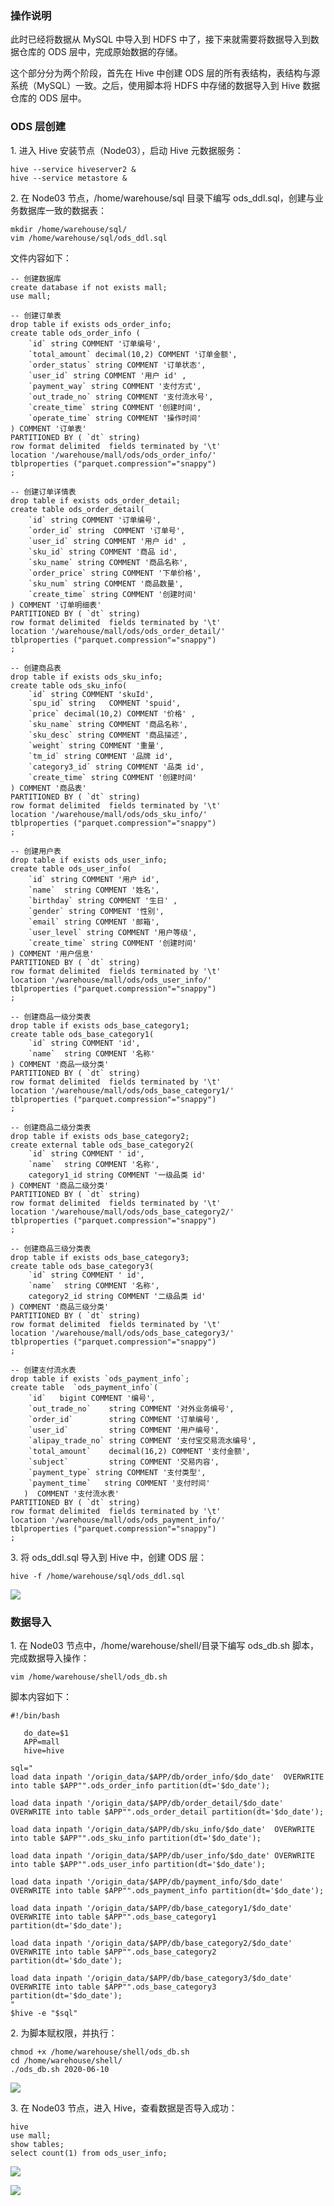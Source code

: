 ### 操作说明

此时已经将数据从 MySQL 中导入到 HDFS 中了，接下来就需要将数据导入到数据仓库的 ODS 层中，完成原始数据的存储。

这个部分分为两个阶段，首先在 Hive 中创建 ODS 层的所有表结构，表结构与源系统（MySQL）一致。之后，使用脚本将 HDFS 中存储的数据导入到
Hive 数据仓库的 ODS 层中。

### ODS 层创建

1\. 进入 Hive 安装节点（Node03），启动 Hive 元数据服务：

    
    
    hive --service hiveserver2 &
    hive --service metastore &
    

2\. 在 Node03 节点，/home/warehouse/sql 目录下编写 ods_ddl.sql，创建与业务数据库一致的数据表：

    
    
    mkdir /home/warehouse/sql/
    vim /home/warehouse/sql/ods_ddl.sql
    

文件内容如下：

    
    
    -- 创建数据库
    create database if not exists mall;
    use mall;
    
    -- 创建订单表
    drop table if exists ods_order_info;
    create table ods_order_info ( 
        `id` string COMMENT '订单编号',
        `total_amount` decimal(10,2) COMMENT '订单金额', 
        `order_status` string COMMENT '订单状态', 
        `user_id` string COMMENT '用户 id' ,
        `payment_way` string COMMENT '支付方式',  
        `out_trade_no` string COMMENT '支付流水号',  
        `create_time` string COMMENT '创建时间',  
        `operate_time` string COMMENT '操作时间' 
    ) COMMENT '订单表'
    PARTITIONED BY ( `dt` string)
    row format delimited  fields terminated by '\t' 
    location '/warehouse/mall/ods/ods_order_info/'
    tblproperties ("parquet.compression"="snappy")
    ;
    
    -- 创建订单详情表
    drop table if exists ods_order_detail;
    create table ods_order_detail( 
        `id` string COMMENT '订单编号',
        `order_id` string  COMMENT '订单号', 
        `user_id` string COMMENT '用户 id' ,
        `sku_id` string COMMENT '商品 id',  
        `sku_name` string COMMENT '商品名称',  
        `order_price` string COMMENT '下单价格',  
        `sku_num` string COMMENT '商品数量',  
        `create_time` string COMMENT '创建时间'
    ) COMMENT '订单明细表'
    PARTITIONED BY ( `dt` string)
    row format delimited  fields terminated by '\t' 
    location '/warehouse/mall/ods/ods_order_detail/'
    tblproperties ("parquet.compression"="snappy")
    ;
    
    -- 创建商品表
    drop table if exists ods_sku_info;
    create table ods_sku_info( 
        `id` string COMMENT 'skuId',
        `spu_id` string   COMMENT 'spuid', 
        `price` decimal(10,2) COMMENT '价格' ,
        `sku_name` string COMMENT '商品名称',  
        `sku_desc` string COMMENT '商品描述',  
        `weight` string COMMENT '重量',  
        `tm_id` string COMMENT '品牌 id',  
        `category3_id` string COMMENT '品类 id',  
        `create_time` string COMMENT '创建时间'
    ) COMMENT '商品表'
    PARTITIONED BY ( `dt` string)
    row format delimited  fields terminated by '\t' 
    location '/warehouse/mall/ods/ods_sku_info/'
    tblproperties ("parquet.compression"="snappy")
    ;
    
    -- 创建用户表
    drop table if exists ods_user_info;
    create table ods_user_info( 
        `id` string COMMENT '用户 id',
        `name`  string COMMENT '姓名', 
        `birthday` string COMMENT '生日' ,
        `gender` string COMMENT '性别',  
        `email` string COMMENT '邮箱',  
        `user_level` string COMMENT '用户等级',  
        `create_time` string COMMENT '创建时间'
    ) COMMENT '用户信息'
    PARTITIONED BY ( `dt` string)
    row format delimited  fields terminated by '\t' 
    location '/warehouse/mall/ods/ods_user_info/'
    tblproperties ("parquet.compression"="snappy")
    ;
    
    -- 创建商品一级分类表
    drop table if exists ods_base_category1;
    create table ods_base_category1( 
        `id` string COMMENT 'id',
        `name`  string COMMENT '名称'
    ) COMMENT '商品一级分类'
    PARTITIONED BY ( `dt` string)
    row format delimited  fields terminated by '\t' 
    location '/warehouse/mall/ods/ods_base_category1/'
    tblproperties ("parquet.compression"="snappy")
    ;
    
    -- 创建商品二级分类表
    drop table if exists ods_base_category2;
    create external table ods_base_category2( 
        `id` string COMMENT ' id',
        `name`  string COMMENT '名称',
        category1_id string COMMENT '一级品类 id'
    ) COMMENT '商品二级分类'
    PARTITIONED BY ( `dt` string)
    row format delimited  fields terminated by '\t' 
    location '/warehouse/mall/ods/ods_base_category2/'
    tblproperties ("parquet.compression"="snappy")
    ;
    
    -- 创建商品三级分类表
    drop table if exists ods_base_category3;
    create table ods_base_category3( 
        `id` string COMMENT ' id',
        `name`  string COMMENT '名称',
        category2_id string COMMENT '二级品类 id'
    ) COMMENT '商品三级分类'
    PARTITIONED BY ( `dt` string)
    row format delimited  fields terminated by '\t' 
    location '/warehouse/mall/ods/ods_base_category3/'
    tblproperties ("parquet.compression"="snappy")
    ;
    
    -- 创建支付流水表
    drop table if exists `ods_payment_info`;
    create table  `ods_payment_info`(
        `id`   bigint COMMENT '编号',
        `out_trade_no`    string COMMENT '对外业务编号',
        `order_id`        string COMMENT '订单编号',
        `user_id`         string COMMENT '用户编号',
        `alipay_trade_no` string COMMENT '支付宝交易流水编号',
        `total_amount`    decimal(16,2) COMMENT '支付金额',
        `subject`         string COMMENT '交易内容',
        `payment_type` string COMMENT '支付类型',
        `payment_time`   string COMMENT '支付时间'
       )  COMMENT '支付流水表'
    PARTITIONED BY ( `dt` string)
    row format delimited  fields terminated by '\t' 
    location '/warehouse/mall/ods/ods_payment_info/'
    tblproperties ("parquet.compression"="snappy")
    ;
    

3\. 将 ods_ddl.sql 导入到 Hive 中，创建 ODS 层：

    
    
    hive -f /home/warehouse/sql/ods_ddl.sql
    

![](https://gitee.com/QiaoLuManMan/ImageUpload/raw/master/img/20200824070851.png)

### 数据导入

1\. 在 Node03 节点中，/home/warehouse/shell/目录下编写 ods_db.sh 脚本，完成数据导入操作：

    
    
    vim /home/warehouse/shell/ods_db.sh
    

脚本内容如下：

    
    
    #!/bin/bash
    
       do_date=$1
       APP=mall
       hive=hive
    
    sql=" 
    load data inpath '/origin_data/$APP/db/order_info/$do_date'  OVERWRITE into table $APP"".ods_order_info partition(dt='$do_date');
    
    load data inpath '/origin_data/$APP/db/order_detail/$do_date'  OVERWRITE into table $APP"".ods_order_detail partition(dt='$do_date');
    
    load data inpath '/origin_data/$APP/db/sku_info/$do_date'  OVERWRITE into table $APP"".ods_sku_info partition(dt='$do_date');
    
    load data inpath '/origin_data/$APP/db/user_info/$do_date' OVERWRITE into table $APP"".ods_user_info partition(dt='$do_date');
    
    load data inpath '/origin_data/$APP/db/payment_info/$do_date' OVERWRITE into table $APP"".ods_payment_info partition(dt='$do_date');
    
    load data inpath '/origin_data/$APP/db/base_category1/$do_date' OVERWRITE into table $APP"".ods_base_category1 partition(dt='$do_date');
    
    load data inpath '/origin_data/$APP/db/base_category2/$do_date' OVERWRITE into table $APP"".ods_base_category2 partition(dt='$do_date');
    
    load data inpath '/origin_data/$APP/db/base_category3/$do_date' OVERWRITE into table $APP"".ods_base_category3 partition(dt='$do_date'); 
    "
    $hive -e "$sql"
    

2\. 为脚本赋权限，并执行：

    
    
    chmod +x /home/warehouse/shell/ods_db.sh
    cd /home/warehouse/shell/
    ./ods_db.sh 2020-06-10
    

![](https://gitee.com/QiaoLuManMan/ImageUpload/raw/master/img/20200824074109.png)

3\. 在 Node03 节点，进入 Hive，查看数据是否导入成功：

    
    
    hive
    use mall;
    show tables;
    select count(1) from ods_user_info;
    

![](https://images.gitbook.cn/1e58f120-f040-11ea-813e-7720407984bb)

![](https://images.gitbook.cn/2e727e50-f040-11ea-affc-a54214209ff7)

